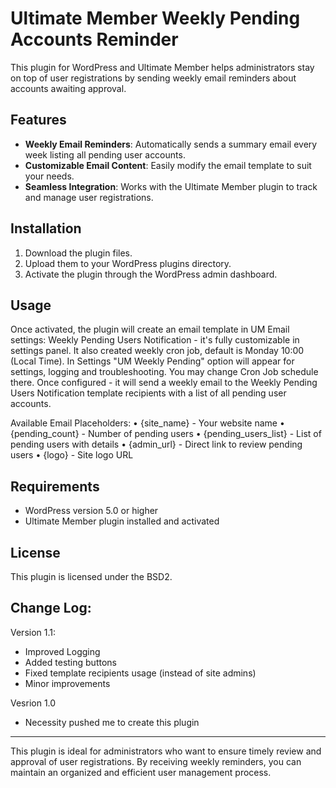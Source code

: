 # Ultimate Member Weekly Pending Accounts Reminder
This plugin for WordPress and Ultimate Member helps administrators stay on top of user registrations by sending weekly email reminders about accounts awaiting approval.

## Features
* **Weekly Email Reminders**: Automatically sends a summary email every week listing all pending user accounts.
* **Customizable Email Content**: Easily modify the email template to suit your needs.
* **Seamless Integration**: Works with the Ultimate Member plugin to track and manage user registrations.

## Installation
1. Download the plugin files.
2. Upload them to your WordPress plugins directory.
3. Activate the plugin through the WordPress admin dashboard.

## Usage
Once activated, the plugin will create an email template in UM Email settings: Weekly Pending Users Notification - it's fully customizable in settings panel. 
It also created weekly cron job, default is Monday 10:00 (Local Time).
In Settings "UM Weekly Pending" option will appear for settings, logging and troubleshooting. You may change Cron Job schedule there.
Once configured - it will send a weekly email to the Weekly Pending Users Notification template recipients with a list of all pending user accounts.

Available Email Placeholders:
• {site_name} - Your website name
• {pending_count} - Number of pending users
• {pending_users_list} - List of pending users with details
• {admin_url} - Direct link to review pending users
• {logo} - Site logo URL


## Requirements
* WordPress version 5.0 or higher
* Ultimate Member plugin installed and activated

## License
This plugin is licensed under the BSD2.

## Change Log:
Version 1.1:
* Improved Logging
* Added testing buttons
* Fixed template recipients usage (instead of site admins)
* Minor improvements

Vesrion 1.0
* Necessity pushed me to create this plugin

---

This plugin is ideal for administrators who want to ensure timely review and approval of user registrations. By receiving weekly reminders, you can maintain an organized and efficient user management process.
